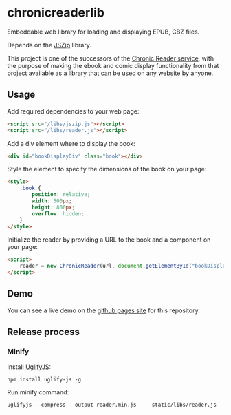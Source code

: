 # chronicreaderlib

Embeddable web library for loading and displaying EPUB, CBZ files.

Depends on the [JSZip](https://stuk.github.io/jszip/) library.

This project is one of the successors of the
[Chronic Reader service](https://github.com/chronicweirdo/reader), with the
purpose of making the ebook and comic display functionality from that project
available as a library that can be used on any website by anyone.

## Usage

Add required dependencies to your web page:

``` html
<script src="/libs/jszip.js"></script>
<script src="/libs/reader.js"></script>
```

Add a div element where to display the book:

``` html
<div id="bookDisplayDiv" class="book"></div>
```

Style the element to specify the dimensions of the book on your page:

``` html
<style>
    .book {
        position: relative;
        width: 500px;
        height: 800px;
        overflow: hidden;
    }
</style>
```

Initialize the reader by providing a URL to the book and a component on your page:

``` html
<script>
    reader = new ChronicReader(url, document.getElementById("bookDisplayDiv"))
</script>
```

## Demo

You can see a live demo on the [github pages site](https://chronicweirdo.github.io/chronicreaderlib/) for this repository.

## Release process

### Minify

Install [UglifyJS](https://github.com/mishoo/UglifyJS/):

```
npm install uglify-js -g
```

Run minify command:

```
uglifyjs --compress --output reader.min.js  -- static/libs/reader.js
```